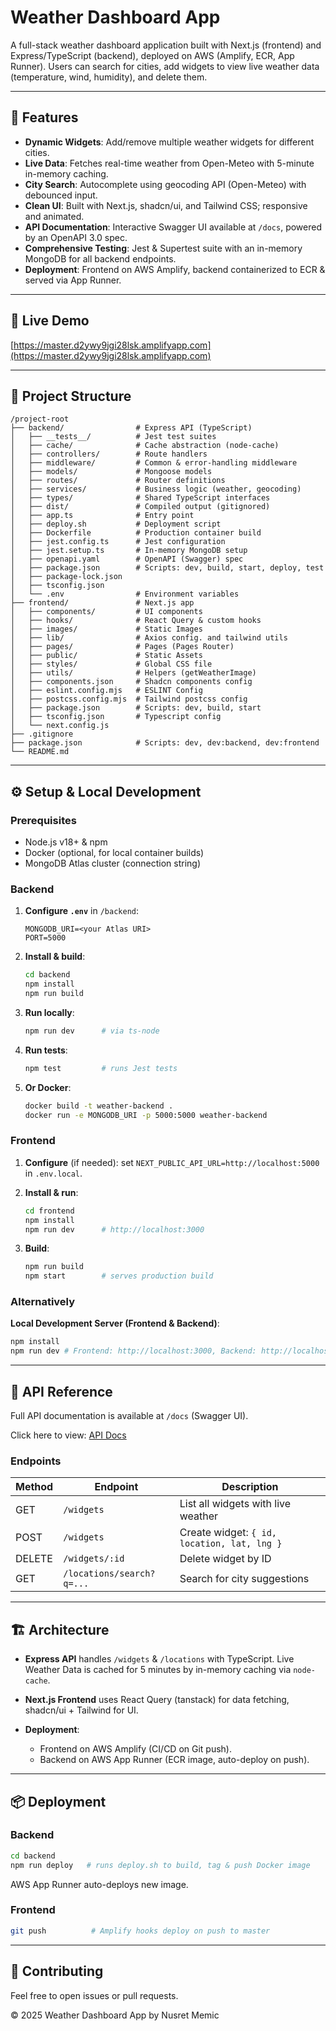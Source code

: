 # Weather Dashboard App

A full-stack weather dashboard application built with Next.js (frontend) and Express/TypeScript (backend), deployed on AWS (Amplify, ECR, App Runner). Users can search for cities, add widgets to view live weather data (temperature, wind, humidity), and delete them.

---

## 🚀 Features

- **Dynamic Widgets**: Add/remove multiple weather widgets for different cities.
- **Live Data**: Fetches real-time weather from Open-Meteo with 5-minute in-memory caching.
- **City Search**: Autocomplete using geocoding API (Open-Meteo) with debounced input.
- **Clean UI**: Built with Next.js, shadcn/ui, and Tailwind CSS; responsive and animated.
- **API Documentation**: Interactive Swagger UI available at `/docs`, powered by an OpenAPI 3.0 spec.
- **Comprehensive Testing**: Jest & Supertest suite with an in-memory MongoDB for all backend endpoints.
- **Deployment**: Frontend on AWS Amplify, backend containerized to ECR & served via App Runner.

---

## 🔗 Live Demo

[https://master.d2ywy9jgi28lsk.amplifyapp.com](https://master.d2ywy9jgi28lsk.amplifyapp.com)

---

## 📁 Project Structure

```
/project-root
├── backend/                # Express API (TypeScript)
│   ├── __tests__/          # Jest test suites
│   ├── cache/              # Cache abstraction (node-cache)
│   ├── controllers/        # Route handlers
│   ├── middleware/         # Common & error-handling middleware
│   ├── models/             # Mongoose models
│   ├── routes/             # Router definitions
│   ├── services/           # Business logic (weather, geocoding)
│   ├── types/              # Shared TypeScript interfaces
│   ├── dist/               # Compiled output (gitignored)
│   ├── app.ts              # Entry point
│   ├── deploy.sh           # Deployment script
│   ├── Dockerfile          # Production container build
│   ├── jest.config.ts      # Jest configuration
│   ├── jest.setup.ts       # In-memory MongoDB setup
│   ├── openapi.yaml        # OpenAPI (Swagger) spec
│   ├── package.json        # Scripts: dev, build, start, deploy, test
│   ├── package-lock.json
│   ├── tsconfig.json
│   └── .env                # Environment variables
├── frontend/               # Next.js app
│   ├── components/         # UI components
│   ├── hooks/              # React Query & custom hooks
│   ├── images/             # Static Images
│   ├── lib/                # Axios config. and tailwind utils
│   ├── pages/              # Pages (Pages Router)
│   ├── public/             # Static Assets
│   ├── styles/             # Global CSS file
│   ├── utils/              # Helpers (getWeatherImage)
│   ├── components.json     # Shadcn components config
│   ├── eslint.config.mjs   # ESLINT Config
│   ├── postcss.config.mjs  # Tailwind postcss config
│   ├── package.json        # Scripts: dev, build, start
│   ├── tsconfig.json       # Typescript config
│   └── next.config.js
├── .gitignore
├── package.json            # Scripts: dev, dev:backend, dev:frontend
└── README.md
```

---

## ⚙️ Setup & Local Development

### Prerequisites

- Node.js v18+ & npm
- Docker (optional, for local container builds)
- MongoDB Atlas cluster (connection string)

### Backend

1. **Configure `.env`** in `/backend`:

   ```env
   MONGODB_URI=<your Atlas URI>
   PORT=5000
   ```

2. **Install & build**:

   ```bash
   cd backend
   npm install
   npm run build
   ```

3. **Run locally**:

   ```bash
   npm run dev      # via ts-node
   ```

4. **Run tests**:

   ```bash
   npm test         # runs Jest tests
   ```

5. **Or Docker**:

   ```bash
   docker build -t weather-backend .
   docker run -e MONGODB_URI -p 5000:5000 weather-backend
   ```

### Frontend

1. **Configure** (if needed): set `NEXT_PUBLIC_API_URL=http://localhost:5000` in `.env.local`.
2. **Install & run**:

   ```bash
   cd frontend
   npm install
   npm run dev      # http://localhost:3000
   ```

3. **Build**:

   ```bash
   npm run build
   npm start        # serves production build
   ```

### Alternatively

**Local Development Server (Frontend & Backend)**:

```bash
npm install
npm run dev # Frontend: http://localhost:3000, Backend: http://localhost:5000
```

---

## 📝 API Reference

Full API documentation is available at `/docs` (Swagger UI).

Click here to view: [API Docs](https://piapujkq2j.eu-central-1.awsapprunner.com/docs)

### Endpoints

| Method | Endpoint                  | Description                                 |
| ------ | ------------------------- | ------------------------------------------- |
| GET    | `/widgets`                | List all widgets with live weather          |
| POST   | `/widgets`                | Create widget: `{ id, location, lat, lng }` |
| DELETE | `/widgets/:id`            | Delete widget by ID                         |
| GET    | `/locations/search?q=...` | Search for city suggestions                 |

---

## 🏗️ Architecture

- **Express API** handles `/widgets` & `/locations` with TypeScript. Live Weather Data is cached for 5 minutes by in-memory caching via `node-cache`.
- **Next.js Frontend** uses React Query (tanstack) for data fetching, shadcn/ui + Tailwind for UI.
- **Deployment**:

  - Frontend on AWS Amplify (CI/CD on Git push).
  - Backend on AWS App Runner (ECR image, auto-deploy on push).

---

## 📦 Deployment

### Backend

```bash
cd backend
npm run deploy   # runs deploy.sh to build, tag & push Docker image
```

AWS App Runner auto-deploys new image.

### Frontend

```bash
git push          # Amplify hooks deploy on push to master
```

---

## 🤝 Contributing

Feel free to open issues or pull requests.

© 2025 Weather Dashboard App by Nusret Memic
